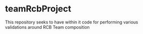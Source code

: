 # teamRcbProject
This repository seeks to have within it code for performing various validations around RCB Team composition
